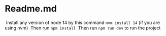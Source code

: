 # Readme.md
​
Install any version of node 14 by this command
​
`nvm install 14` (if you are using nvm)
​
Then run `npm install`
​
Then run `npm run dev` to run the project